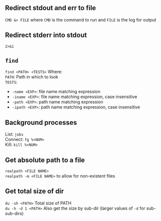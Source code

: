## Redirect stdout and err to file
`CMD &> FILE` where `CMD` is the command to run and `FILE` is the log for output


## Redirect stderr into stdout
`2>&1`

## `find`
`find <PATH> <TESTS>` Where:  
`PATH`: Path in which to look  
`TESTS`:  

* `-name <EXP>`: file name matching expression
* `-iname <EXP>`: file name matching expression, case insensitive
* `-path <EXP>`: path name matching expression
* `-ipath <EXP>`: path name matching expression, case insensitive

## Background processes
List: `jobs`  
Connect: `fg %<NUM>`  
Kill: `kill %<NUM>`

## Get absolute path to a file
`realpath <FILE NAME>`  
`realpath -m <FILE NAME>` to allow for non-existent files  

## Get total size of dir
`du -sh <PATH>` Total size of PATH  
`du -h -d 1 <PATH>` Also get the size by sub-dir (larger values of `-d` for sub-sub-dirs)
